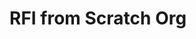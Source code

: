 # RFI from Scratch Org

<div id="lightning"></div>

<script type="text/javascript" src="https://dream-java-4121-dev-ed.scratch.lightning.force.com/lightning/lightning.out.js"></script>

<script type="text/javascript">
$Lightning.use("c:requestForInformationApp", function() {
        $Lightning.createComponent(
             "c:requestForInformationForm",
             {"rfi_controller":"RFI Controller 0000"},
             "lightning",
             function(cmp) {
                 console.log("LWC Component Created.");
             } 
      );
    },
    'https://dream-java-4121-dev-ed.scratch.my.site.com/Admissions'
);
</script>
